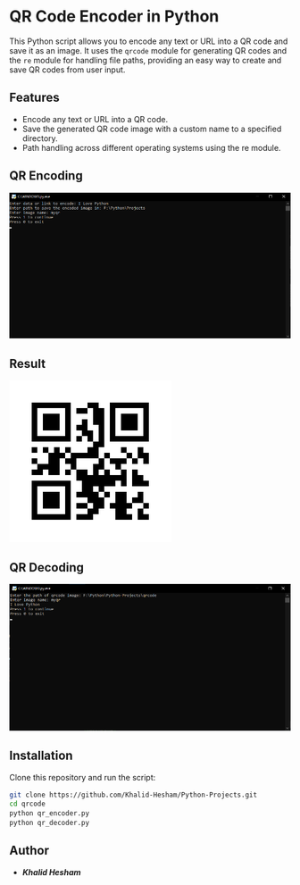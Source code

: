# QR Code Encoder in Python
This Python script allows you to encode any text or URL into a QR code and save it as an image. It uses the `qrcode` module for generating QR codes and the `re` module for handling file paths, providing an easy way to create and save QR codes from user input.

## Features
- Encode any text or URL into a QR code.
- Save the generated QR code image with a custom name to a specified directory.
- Path handling across different operating systems using the re module.

## QR Encoding
![alt text](qr_enc.png)

## Result
![alt text](myqr.png)

## QR Decoding
![alt text](qr_dec.png)

## Installation
Clone this repository and run the script:
```bash
git clone https://github.com/Khalid-Hesham/Python-Projects.git
cd qrcode
python qr_encoder.py
python qr_decoder.py
```

## Author

- ***Khalid Hesham***

